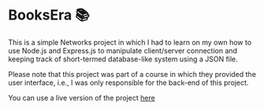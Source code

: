 # BooksEra 📚

This is a simple Networks project in which I had to learn on my own how to use Node.js and Express.js to manipulate client/server connection and keeping track of short-termed database-like system using a JSON file.

Please note that this project was part of a course in which they provided the user interface, i.e., I was only responsible for the back-end of this project.

You can use a live version of the project [here](https://booksera.onrender.com)
